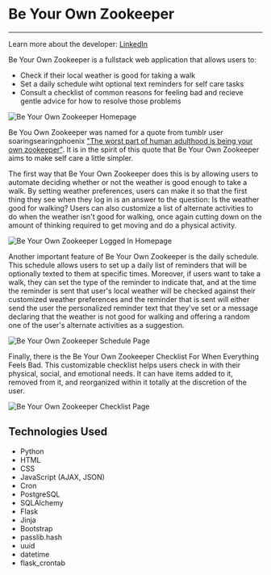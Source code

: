 # Be Your Own Zookeeper
---

Learn more about the developer: [LinkedIn](https://www.linkedin.com/in/michaela-healton/)

Be Your Own Zookeeper is a fullstack web application that allows users to:

- Check if their local weather is good for taking a walk
- Set a daily schedule wiht optional text reminders for self care tasks
- Consult a checklist of common reasons for feeling bad and recieve gentle advice for how to resolve those problems

![Be Your Own Zookeeper Homepage](/static/img/be-your-own-zookeeper-homepage.png)

Be You Own Zookeeper was named for a quote from tumblr user soaringsearingphoenix ["The worst part of human adulthood is being your own zookeeper"](https://soaringsearingphoenix.tumblr.com/post/634871709833560064/like-i-have-to-make-sure-my-meals-are). It is in the spirit of this quote that Be Your Own Zookeeper aims to make self care a little simpler. 

The first way that Be Your Own Zookeeper does this is by allowing users to automate deciding whether or not the weather is good enough to take a walk. By setting weather preferences, users can make it so that the first thing they see when they log in is an answer to the question: Is the weather good for walking? Users can also customize a list of alternate activities to do when the weather isn't good for walking, once again cutting down on the amount of thinking required to get moving and do a physical activity. 

![Be Your Own Zookeeper Logged In Homepage](/static/img/logged-in-homepage.png)

Another important feature of Be Your Own Zookeeper is the daily schedule. This schedule allows users to set up a daily list of reminders that will be optionally texted to them at specific times. Moreover, if users want to take a walk, they can set the type of the reminder to indicate that, and at the time the reminder is sent that user's local weather will be checked against their customized weather preferences and the reminder that is sent will either send the user the personalized reminder text that they've set or a message declaring that the weather is not good for walking and offering a random one of the user's alternate activities as a suggestion. 

![Be Your Own Zookeeper Schedule Page](/static/img/schedule.png)

Finally, there is the Be Your Own Zookeeper Checklist For When Everything Feels Bad. This customizable checklist helps users check in with their physical, social, and emotional needs. It can have items added to it, removed from it, and reorganized within it totally at the discretion of the user. 

![Be Your Own Zookeeper Checklist Page](/static/img/checklist.png)

## Technologies Used

- Python 
- HTML 
- CSS 
- JavaScript (AJAX, JSON)
- Cron 
- PostgreSQL
- SQLAlchemy
- Flask
- Jinja
- Bootstrap
- passlib.hash 
- uuid
- datetime
- flask_crontab